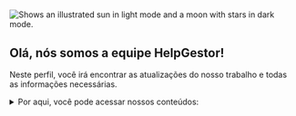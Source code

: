 #
<picture>
  <source media="(prefers-color-scheme: dark)" srcset="https://github.com/HelpGestor/documentacao/blob/main/imagens/HelpGestor-removebg-preview.png">
  <source media="(prefers-color-scheme: light)" srcset="https://github.com/HelpGestor/documentacao/blob/main/imagens/HelpGestor-removebg-preview.png">
  <img alt="Shows an illustrated sun in light mode and a moon with stars in dark mode." src="hhttps://github.com/HelpGestor/documentacao/blob/main/imagens/HelpGestor-removebg-preview.png">
</picture>


## Olá, nós somos a equipe HelpGestor!
Neste perfil, você irá encontrar as atualizações do nosso trabalho e todas as informações necessárias.

<details>

<summary> Por aqui, você pode acessar nossos conteúdos: </summary>

### Documentação
- [Casos de uso](https://github.com/HelpGestor/documentacao/blob/main/casos-de-uso.png)
- 

</details>


